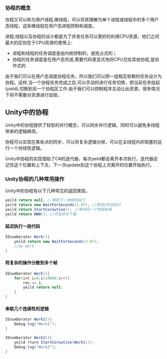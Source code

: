 ### 协程的概念

协程又可以称为用户线程,微线程，可以将其理解为单个进程或线程中的多个用户态线程，这些微线程在用户态进程控制和调度。

进程,线程以及协程的设计都是为了并发任务可以更好的利用CPU资源，他们之间最大的区别在于CPU资源的使用上:

- 进程和线程的任务调度是由内核控制的，是抢占式的；
- 协程的任务调度是在用户态完成,需要代码里显式地将CPU交给其他协程,是协作式的

由于我们可以在用户态调度协程任务，所以我们可以把一组相互依赖的任务设计为协程。这样,当一个协程任务完成之后,可以手动的进行任务切换，把当前任务挂起(yield),切换到另一个协程区工作.由于我们可以控制程序主动让出资源，很多情况下将不需要对资源进行加锁。

## Unity中的协程
Unity中的协程提供了轻型的并行概念，可以同步并行逻辑，同时可以避免多线程带来的逻辑麻烦。

协程可以实现在某些点的同步，可以将复杂逻辑分帧，可以在主线程内非阻塞的运行一个持续性逻辑。

Unity中协程的实现借助了C#的迭代器，每次yeild都会离开本次执行，迭代器会记住这个位置和上下文，下一次update到这个协程上次离开的位置开始执行。

### Unity协程的几种常用操作

Unity中的协程有以下几种常见的返回类型。

```csharp
yeild return null; //等到下一帧继续执行
yeild return new WaitForSeconds(1.0f); //等待1秒后执行
yeild return StartCoroutine(); //等待另一个协程结束
yeild return WWW(); //开启异步下载
```

#### 延迟执行一段代码

```csharp
IEnumberator Work(){
    yeild return new WaitForSeconds(3.0f);
    //do Work
}
```

#### 将复杂的操作分散到多个帧

```csharp
IEnumberator Work(){
    for(int i=0;i<10000;i++){
        res += i;
        yeild return null;
    }
}
```

#### 串联几个连续性的逻辑

```csharp
IEnumberator Work1(){
    Debug.log("Work1");
}

IEnumberator Work2(){
    yeild rturn StartCoroutine(Work1());
    Debug.log("Work2");
}

```

